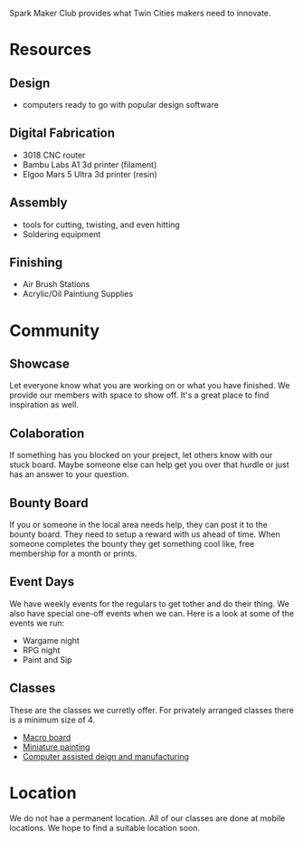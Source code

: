 Spark Maker Club provides what Twin Cities makers need to innovate.

# Resources

## Design

- computers ready to go with popular design software

## Digital Fabrication

- 3018 CNC router
- Bambu Labs A1 3d printer (filament)
- Elgoo Mars 5 Ultra 3d printer (resin)

## Assembly

- tools for cutting, twisting, and even hitting
- Soldering equipment 

## Finishing

- Air Brush Stations
- Acrylic/Oil Paintiung Supplies

# Community

## Showcase

Let everyone know what you are working on or what you have finished. We provide our members with space to show off. It's a great place to find inspiration as well.

## Colaboration

If something has you blocked on your preject, let others know with our stuck board. Maybe someone else can help get you over that hurdle or just has an answer to your question.

## Bounty Board

If you or someone in the local area needs help, they can post it to the bounty board. They need to setup a reward with us ahead of time. When someone completes the bounty they get something cool like, free membership for a month or prints.

## Event Days

We have weekly events for the regulars to get tother and do their thing. We also have special one-off events when we can. Here is a look at some of the events we run:

- Wargame night
- RPG night
- Paint and Sip

## Classes

These are the classes we curretly offer. For privately arranged classes there is a minimum size of 4.

- [Macro board](./classes/macromini.md)
- [Miniature painting](./classes/replacement-part.md)
- [Computer assisted deign and manufacturing](./classes/slapchop.md)

# Location

We do not hae a permanent location. All of our classes are done at mobile locations. We hope to find a suitable location soon.
